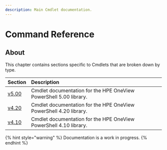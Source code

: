 ```yaml
---
description: Main Cmdlet documentation.
---
```


# Command Reference

## About

This chapter contains sections specific to Cmdlets that are broken down by type.

| Section | Description |
| :--- | :--- |
| [v5.00](v5.00/) | Cmdlet documentation for the HPE OneView PowerShell 5.00 library. |
| [v4.20](v4.20/) | Cmdlet documentation for the HPE OneView PowerShell 4.20 library. |
| [v4.10](v4.10/) | Cmdlet documentation for the HPE OneView PowerShell 4.10 library. |


{% hint style="warning" %}
Documentation is a work in progress.
{% endhint %}


